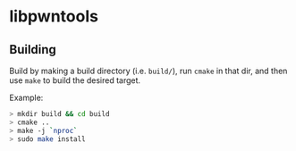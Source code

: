 # libpwntools

## Building

Build by making a build directory (i.e. `build/`), run `cmake` in that dir, and then use `make` to build the desired target.

Example:

``` bash
> mkdir build && cd build
> cmake ..
> make -j `nproc`
> sudo make install
```
